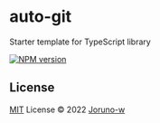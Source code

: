 # auto-git
Starter template for TypeScript library

[![NPM version](https://img.shields.io/badge/npm-v1.0.0-red)](https://www.npmjs.com/package/pkg-name)

## License

[MIT](./LICENSE) License © 2022 [Joruno-w](https://github.com/Joruno-w)
